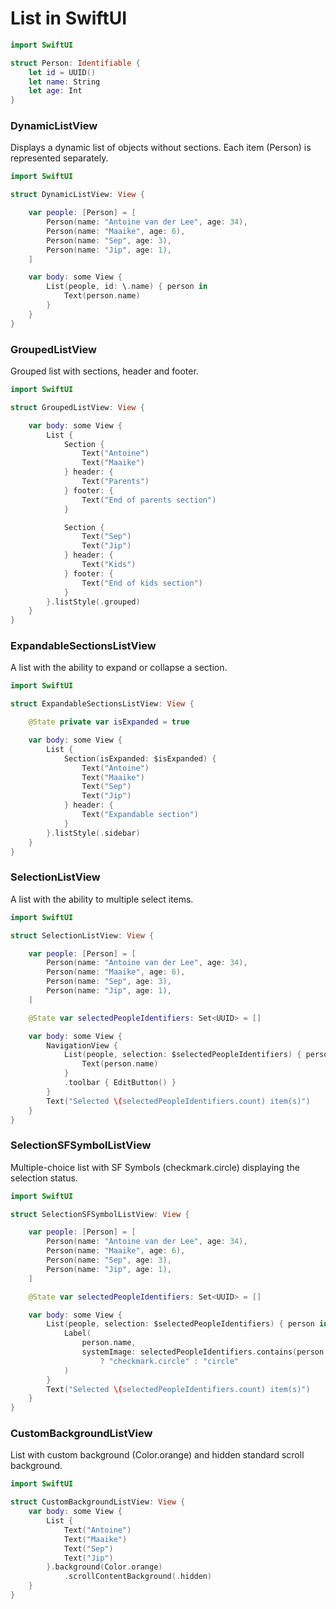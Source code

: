 # List in SwiftUI 
```swift
import SwiftUI

struct Person: Identifiable {
    let id = UUID()
    let name: String
    let age: Int
}
```
### DynamicListView
Displays a dynamic list of objects without sections.
Each item (Person) is represented separately.
```swift 
import SwiftUI

struct DynamicListView: View {

    var people: [Person] = [
        Person(name: "Antoine van der Lee", age: 34),
        Person(name: "Maaike", age: 6),
        Person(name: "Sep", age: 3),
        Person(name: "Jip", age: 1),
    ]

    var body: some View {
        List(people, id: \.name) { person in
            Text(person.name)
        }
    }
}
```
### GroupedListView
Grouped list with sections, header and footer.
```swift
import SwiftUI

struct GroupedListView: View {

    var body: some View {
        List {
            Section {
                Text("Antoine")
                Text("Maaike")
            } header: {
                Text("Parents")
            } footer: {
                Text("End of parents section")
            }

            Section {
                Text("Sep")
                Text("Jip")
            } header: {
                Text("Kids")
            } footer: {
                Text("End of kids section")
            }
        }.listStyle(.grouped)
    }
}
```
### ExpandableSectionsListView
A list with the ability to expand or collapse a section.
```swift
import SwiftUI

struct ExpandableSectionsListView: View {

    @State private var isExpanded = true

    var body: some View {
        List {
            Section(isExpanded: $isExpanded) {
                Text("Antoine")
                Text("Maaike")
                Text("Sep")
                Text("Jip")
            } header: {
                Text("Expandable section")
            }
        }.listStyle(.sidebar)
    }
}
```
### SelectionListView
A list with the ability to multiple select items.
```swift
import SwiftUI

struct SelectionListView: View {

    var people: [Person] = [
        Person(name: "Antoine van der Lee", age: 34),
        Person(name: "Maaike", age: 6),
        Person(name: "Sep", age: 3),
        Person(name: "Jip", age: 1),
    ]

    @State var selectedPeopleIdentifiers: Set<UUID> = []

    var body: some View {
        NavigationView {
            List(people, selection: $selectedPeopleIdentifiers) { person in
                Text(person.name)
            }
            .toolbar { EditButton() }
        }
        Text("Selected \(selectedPeopleIdentifiers.count) item(s)")
    }
}
```
### SelectionSFSymbolListView
Multiple-choice list with SF Symbols (checkmark.circle) displaying the selection status.
```swift
import SwiftUI

struct SelectionSFSymbolListView: View {

    var people: [Person] = [
        Person(name: "Antoine van der Lee", age: 34),
        Person(name: "Maaike", age: 6),
        Person(name: "Sep", age: 3),
        Person(name: "Jip", age: 1),
    ]

    @State var selectedPeopleIdentifiers: Set<UUID> = []

    var body: some View {
        List(people, selection: $selectedPeopleIdentifiers) { person in
            Label(
                person.name,
                systemImage: selectedPeopleIdentifiers.contains(person.id)
                    ? "checkmark.circle" : "circle"
            )
        }
        Text("Selected \(selectedPeopleIdentifiers.count) item(s)")
    }
}
```
### CustomBackgroundListView
List with custom background (Color.orange) and hidden standard scroll background.
```swift
import SwiftUI

struct CustomBackgroundListView: View {
    var body: some View {
        List {
            Text("Antoine")
            Text("Maaike")
            Text("Sep")
            Text("Jip")
        }.background(Color.orange)
            .scrollContentBackground(.hidden)
    }
}
```